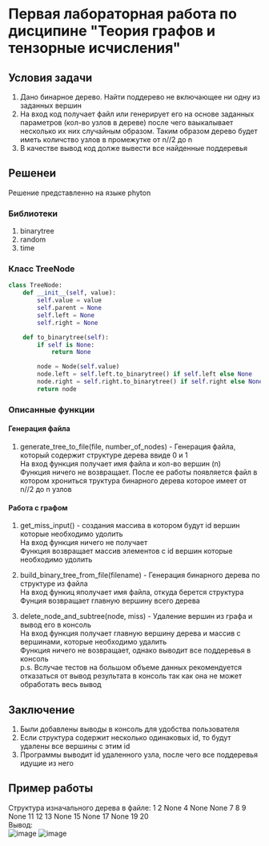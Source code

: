 # Первая лабораторная работа по дисципине "Теория графов и тензорные исчисления"

## Условия задачи
1. Дано бинарное дерево. Найти поддерево не включающее ни одну из заданных вершин
2. На вход код получает файл или генерирует его на основе заданных параметров (кол-во узлов в дереве) после чего ваыкалывает несколько их них случайным образом. Таким образом дерево будет иметь количство узлов в промежутке от n//2 до n
3. В качестве вывод код долже вывести все найденные поддеревья

## Решенеи
Решение представленно на языке phyton

### Библиотеки
1. binarytree
2. random
3. time
   
### Класс TreeNode
```py
class TreeNode:
    def __init__(self, value):
        self.value = value
        self.parent = None
        self.left = None
        self.right = None

    def to_binarytree(self):
        if self is None:
            return None

        node = Node(self.value)
        node.left = self.left.to_binarytree() if self.left else None
        node.right = self.right.to_binarytree() if self.right else None
        return node
```
### Описанные функции
#### Генерация файла
1. generate_tree_to_file(file, number_of_nodes) - Генерация файла, который содержит структурe дерева ввиде 0 и 1 \
  На вход функция получает имя файла и кол-во вершин (n)\
  Функция ничего не возвращает. После ее работы появляется файл в котором хрониться труктура бинарного дерева которое имеет от n//2 до n узлов

#### Работа с графом
1. get_miss_input() - создания массива в котором будут id вершин которые необходимо удолить\
   На вход функция ничего не получает\
   Функция возвращает массив элементов с id вершин которые необходимо удолить

2. build_binary_tree_from_file(filename) - Генерация бинарного дерева по структуре из файла\
   На вход функиц яполучает имя файла, откуда берется структура\
   Фунция возвращает главную вершину всего дерева

3. delete_node_and_subtree(node, miss) - Удаление вершин из графа и вывод его в консоль\
  На вход функция получает главную вершину дерева и массив с вершинами, которые необходимо удалить\
  Функция ничего не возвращает, однако выводит все поддеревья в консоль\
  p.s. Вслучае тестов на большом объеме данных рекомендуется отказаться от вывод результата в консоль так как она не может обработать весь вывод

## Заключение
1. Были добавлены выводы в консоль для удобства пользователя
2. Если структура содержит несколько одинаковых id, то будут удалены все вершины с этим id
3. Программы выводит id удаленного узла, после чего все поддеревья идущие из него

## Пример работы
Структура изначального дерева в файле:
1 2 None 4 None None 7 8 9 None 11 12 13 None 15 None 17 None 19 20\
Вывод:\
![image](https://github.com/DragonWarrior-Ghub/Laba_tenzori1/assets/79605218/f7a5a553-4fc7-4570-ac63-80222a66bdac)
![image](https://github.com/DragonWarrior-Ghub/Laba_tenzori1/assets/79605218/0d96a57d-bf8b-4cbc-bedc-05969f079aa1)

